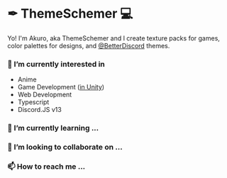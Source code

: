 # ✒ ThemeSchemer 💻
Yo! I'm Akuro, aka ThemeSchemer and I create texture packs for games, color palettes for designs, and [@BetterDiscord](https://github.com/betterdiscord) themes.
### 👀 I’m currently interested in
- Anime
- Game Development ([in Unity](https://github.com/Unity-Technologies))
- Web Development
- Typescript
- Discord.JS v13
### 🌱 I’m currently learning ...
### 💞️ I’m looking to collaborate on ...
### 📫 How to reach me ...

<!---
themeschemer/themeschemer is a ✨ special ✨ repository because its `README.md` (this file) appears on your GitHub profile.
You can click the Preview link to take a look at your changes.
--->
